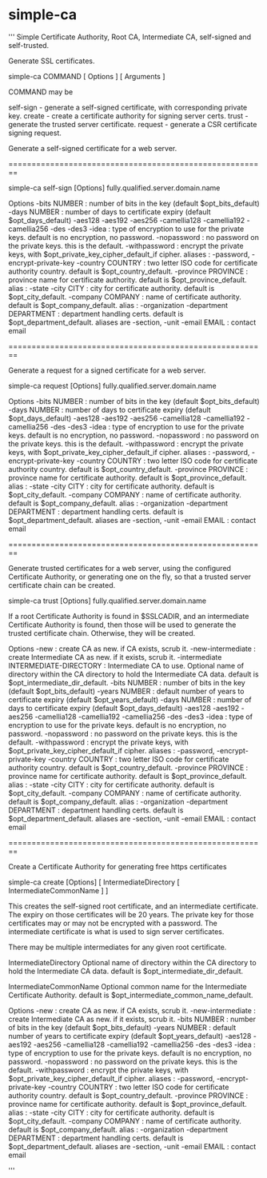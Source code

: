 # simple-ca
'''
Simple Certificate Authority, Root CA, Intermediate CA, self-signed and self-trusted.

Generate SSL certificates.

simple-ca COMMAND [ Options ] [ Arguments ]

COMMAND may be

  self-sign - generate a self-signed certificate, with corresponding private key.
  create - create a certificate authority for signing server certs.
  trust - generate the trusted server certificate.
  request - generate a CSR certificate signing request.

Generate a self-signed certificate for a web server.

========================================================

simple-ca self-sign [Options] fully.qualified.server.domain.name

Options
  -bits NUMBER : number of bits in the key (default $opt_bits_default)
  -days NUMBER : number of days to certificate expiry (default $opt_days_default)
  -aes128 -aes192 -aes256 -camellia128 -camellia192 -camellia256
      -des -des3 -idea : type of encryption to use for the private keys.
      default is no encryption, no password.
  -nopassword : no password on the private keys.  this is the default.
  -withpassword : encrypt the private keys, with $opt_private_key_cipher_default_if cipher.
      aliases : -password, -encrypt-private-key
  -country COUNTRY : two letter ISO code for certificate authority country.
      default is $opt_country_default.
  -province PROVINCE : province name for certificate authority.
      default is $opt_province_default.
      alias : -state
  -city CITY : city for certificate authority.
      default is $opt_city_default.
  -company COMPANY : name of certificate authority.
      default is $opt_company_default.
      alias : -organization
  -department DEPARTMENT : department handling certs.
      default is $opt_department_default.
      aliases are -section, -unit
  -email EMAIL : contact email

========================================================

Generate a request for a signed certificate for a web server.

simple-ca request [Options] fully.qualified.server.domain.name

Options
  -bits NUMBER : number of bits in the key (default $opt_bits_default)
  -days NUMBER : number of days to certificate expiry (default $opt_days_default)
  -aes128 -aes192 -aes256 -camellia128 -camellia192 -camellia256
      -des -des3 -idea : type of encryption to use for the private keys.
      default is no encryption, no password.
  -nopassword : no password on the private keys.  this is the default.
  -withpassword : encrypt the private keys, with $opt_private_key_cipher_default_if cipher.
      aliases : -password, -encrypt-private-key
  -country COUNTRY : two letter ISO code for certificate authority country.
      default is $opt_country_default.
  -province PROVINCE : province name for certificate authority.
      default is $opt_province_default.
      alias : -state
  -city CITY : city for certificate authority.
      default is $opt_city_default.
  -company COMPANY : name of certificate authority.
      default is $opt_company_default.
      alias : -organization
  -department DEPARTMENT : department handling certs.
      default is $opt_department_default.
      aliases are -section, -unit
  -email EMAIL : contact email

========================================================

Generate trusted certificates for a web server, using the configured
Certificate Authority, or generating one on the fly, so that a trusted
server certificate chain can be created.

simple-ca trust [Options] fully.qualified.server.domain.name

If a root Certificate Authority is found in $SSLCADIR, and an
intermediate Certificate Authority is found, then those will be
used to generate the trusted certificate chain.  Otherwise, they
will be created.

Options
  -new : create CA as new.  if CA exists, scrub it.
  -new-intermediate : create Intermediate CA as new.  if it exists, scrub it.
  -intermediate INTERMEDIATE-DIRECTORY : Intermediate CA to use.
    Optional name of directory within the CA directory to hold
    the Intermediate CA data.  default is $opt_intermediate_dir_default.
  -bits NUMBER : number of bits in the key (default $opt_bits_default)
  -years NUMBER : default number of years to certificate
      expiry (default $opt_years_default)
  -days NUMBER : number of days to certificate expiry (default $opt_days_default)
  -aes128 -aes192 -aes256 -camellia128 -camellia192 -camellia256
      -des -des3 -idea : type of encryption to use for the private keys.
      default is no encryption, no password.
  -nopassword : no password on the private keys.  this is the default.
  -withpassword : encrypt the private keys, with $opt_private_key_cipher_default_if cipher.
      aliases : -password, -encrypt-private-key
  -country COUNTRY : two letter ISO code for certificate authority country.
      default is $opt_country_default.
  -province PROVINCE : province name for certificate authority.
      default is $opt_province_default.
      alias : -state
  -city CITY : city for certificate authority.
      default is $opt_city_default.
  -company COMPANY : name of certificate authority.
      default is $opt_company_default.
      alias : -organization
  -department DEPARTMENT : department handling certs.
      default is $opt_department_default.
      aliases are -section, -unit
  -email EMAIL : contact email

========================================================

Create a Certificate Authority for generating free https certificates

simple-ca create [Options] [ IntermediateDirectory [ IntermediateCommonName ] ]

This creates the self-signed root certificate, and an intermediate
certificate.  The expiry on those certificates will be 20 years.
The private key for those certificates may or may not be encrypted
with a password.  The intermediate certificate is what is used
to sign server certificates.

There may be multiple intermediates for any given root certificate.

IntermediateDirectory
  Optional name of directory within the CA directory to hold
  the Intermediate CA data.  default is $opt_intermediate_dir_default.

IntermediateCommonName
  Optional common name for the Intermediate Certificate Authority.
  default is $opt_intermediate_common_name_default.

Options
  -new : create CA as new.  if CA exists, scrub it.
  -new-intermediate : create Intermediate CA as new.  if it exists, scrub it.
  -bits NUMBER : number of bits in the key (default $opt_bits_default)
  -years NUMBER : default number of years to certificate
      expiry (default $opt_years_default)
  -aes128 -aes192 -aes256 -camellia128 -camellia192 -camellia256
      -des -des3 -idea : type of encryption to use for the private keys.
      default is no encryption, no password.
  -nopassword : no password on the private keys.  this is the default.
  -withpassword : encrypt the private keys, with $opt_private_key_cipher_default_if cipher.
      aliases : -password, -encrypt-private-key
  -country COUNTRY : two letter ISO code for certificate authority country.
      default is $opt_country_default.
  -province PROVINCE : province name for certificate authority.
      default is $opt_province_default.
      alias : -state
  -city CITY : city for certificate authority.
      default is $opt_city_default.
  -company COMPANY : name of certificate authority.
      default is $opt_company_default.
      alias : -organization
  -department DEPARTMENT : department handling certs.
      default is $opt_department_default.
      aliases are -section, -unit
  -email EMAIL : contact email

'''
